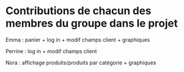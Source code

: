 # Contributions de chacun des membres du groupe dans le projet

Emma : panier + log in + modif champs client + graphiques

Perrine : log in + modif champs client

Nora : affichage produits/produits par catégorie + graphiques
